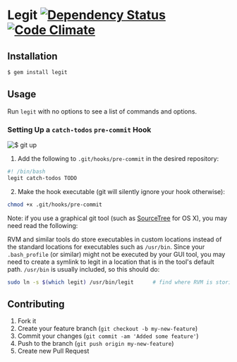 # Legit [![Dependency Status](https://gemnasium.com/dillonkearns/legit.png)](https://gemnasium.com/dillonkearns/legit) [![Code Climate](https://codeclimate.com/badge.png)](https://codeclimate.com/github/dillonkearns/dotfile-linker)

## Installation
```bash
$ gem install legit
```

## Usage
Run `legit` with no options to see a list of commands and options.

### Setting Up a `catch-todos` `pre-commit` Hook
![$ git up](http://i.imgur.com/rv0AfQi.png)

1. Add the following to `.git/hooks/pre-commit` in the desired repository:
```bash
#! /bin/bash
legit catch-todos TODO
```

2. Make the hook executable (git will silently ignore your hook otherwise):
```bash
chmod +x .git/hooks/pre-commit
```

Note: if you use a graphical git tool (such as [SourceTree](http://http://www.sourcetreeapp.com/) for OS X), you may need read the following:

RVM and similar tools do store executables in custom locations instead of the standard locations for executables such as `/usr/bin`. Since your `.bash_profile` (or similar) might not be executed by your GUI tool, you may need to create a symlink to legit in a location that is in the tool's default path. `/usr/bin` is usually included, so this should do:
```bash
sudo ln -s $(which legit) /usr/bin/legit      # find where RVM is storing legit and add a symlink to it in /usr/bin
```

## Contributing

1. Fork it
2. Create your feature branch (`git checkout -b my-new-feature`)
3. Commit your changes (`git commit -am 'Added some feature'`)
4. Push to the branch (`git push origin my-new-feature`)
5. Create new Pull Request
